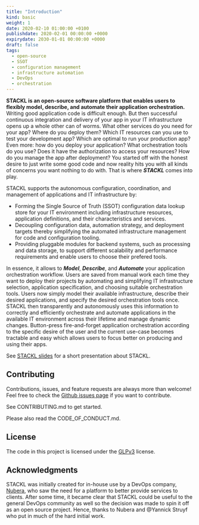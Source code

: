 ```yaml
---
title: "Introduction"
kind: basic
weight: 1
date: 2020-02-10 01:00:00 +0100
publishdate: 2020-02-01 00:00:00 +0000
expirydate: 2030-01-01 00:00:00 +0000
draft: false
tags:
  - open-source
  - SSOT
  - configuration management
  - infrastructure automation
  - DevOps
  - orchestration
---
```


**STACKL is an open-source software platform that enables users to flexibly model, describe, and automate their application orchestration.**
Writing good application code is difficult enough.
But then successful continuous integration and delivery of your app in your IT infrastructure opens up a whole other can of worms.
What other services do you need for your app? Where do you deploy them? Which IT resources can you use to test your development app? Which are optimal to run your production app?
Even more: how do you deploy your application? What orchestration tools do you use? Does it have the authorization to access your resources? How do you manage the app after deployment?
You started off with the honest desire to just write some good code and now reality hits you with all kinds of concerns you want nothing to do with. That is where ***STACKL*** comes into play.

STACKL supports the autonomous configuration, coordination, and management of applications and IT infrastructure by:

* Forming the Single Source of Truth (SSOT) configuration data lookup store for your IT environment including infrastructure resources, application definitions, and their characteristics and services.
* Decoupling configuration data, automation strategy, and deployment targets thereby simplifying the automated infrastructure management for code and configuration tooling.
* Providing pluggable modules for backend systems, such as processing and data storage, to support different scalability and performance requirements and enable users to choose their prefered tools.

In essence, it allows to ***Model***, ***Describe***, and ***Automate*** your application orchestration workflow.
Users are saved from  manual work each time they want to deploy their projects by automating and simplifying IT infrastructure selection, application specification, and choosing suitable orchestration tools. Users now simply model their available infrastructure, describe their desired applications, and specify the desired orchestration tools once.
STACKL then transparently and autonomously uses this information to correctly and efficiently orchestrate and automate applications in the available IT environment across their lifetime and manage dynamic changes.
Button-press fire-and-forget application orchestration according to the specific desire of the user and the current use-case becomes tractable and easy which allows users to focus better on producing and using their apps.

See [STACKL slides](https://drive.google.com/open?id=10ZmqGU3pOc6EJyZpED4fMgav5pD01RztLkfSn3Jl9EA) for a short presentation about STACKL.

## Contributing

Contributions, issues, and feature requests are always more than welcome! Feel free to check the  [Github issues page](https://github.com/kefranabg/readme-md-generator/issues) if you want to contribute.

See CONTRIBUTING.md to get started.

Please also read the CODE_OF_CONDUCT.md.

## License

The code in this project is licensed under the [GLPv3](LICENSE) license.

## Acknowledgments

STACKL was initially created for in-house use by a DevOps company, [Nubera](https://www.nubera.eu/), who saw the need for a platform to better provide  services to clients. After some time, it became clear that STACKL could be useful to the general DevOps community as well so the decision was made to spin it off as an open source project.
Hence, thanks to Nubera  and @Yannick Struyf who put in much of the hard initial work.
